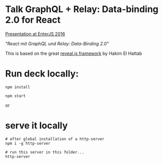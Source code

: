 # Talk GraphQL + Relay: Data-binding 2.0 for React

[Presentation at EnterJS 2016](https://www.enterjs.de/abstracts.html#react-mit-graphql)

_"React mit GraphQL und Relay: Data-Binding 2.0"_


This is based on the great [reveal.js framework](https://github.com/hakimel/reveal.js) by Hakim El Hattab

# Run deck locally:

```
npm install

npm start
```

or

# serve it locally
```
# after global installation of a http-server
npm i -g http-server

# run this server in this folder...
http-server
```